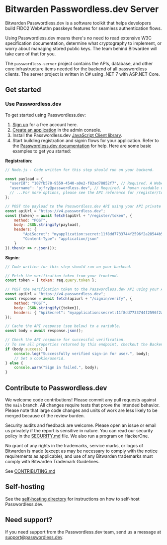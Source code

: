 # Bitwarden Passwordless.dev Server

Bitwarden Passwordless.dev is a software toolkit that helps developers build FIDO2 WebAuthn passkeys features for seamless authentication flows.

Using Passwordless.dev means there's no need to read extensive W3C specification documentation, determine what cryptography to implement, or worry about managing stored public keys. The team behind Bitwarden will take care of that for you.

The `passwordless-server` project contains the APIs, database, and other core infrastructure items needed for the backend of all passwordless clients. The server project is written in C# using .NET 7 with ASP.NET Core.

## Get started

### Use Passwordless.dev

To get started using Passwordless.dev:

1. [Sign up](https://admin.passwordless.dev/signup/) for a free account here.
2. [Create an application](https://docs.passwordless.dev/guide/get-started.html#create-an-application) in the admin console.
3. Install the Passwordless.dev [JavaScript Client library](https://github.com/passwordless/passwordless-client-js).
4. Start building registration and signin flows for your application. Refer to the [Passwordless.dev documentation](https://docs.passwordless.dev/) for help. Here are some basic examples to get you started:

**Registration**:

```js
// Node.js - Code written for this step should run on your backend.

const payload = {
  "userId": "107fb578-9559-4540-a0e2-f82ad78852f7", // Required. A WebAuthn User Handle, which should be generated by your application. Max. 64 bytes.
  "username": "pjfry@passwordless.dev", // Required. A human readable username used for user authentication, should be chosen by the user.
  // ...For more options, please see the API reference for /register/token.
};

// POST the payload to the Passwordless.dev API using your API private secret.
const apiUrl = "https://v4.passwordless.dev";
const {token} = await fetch(apiUrl + "/register/token", {
    method: "POST",
    body: JSON.stringify(payload),
    headers: {
        "ApiSecret": "myapplication:secret:11f8dd7733744f2596f2a28544b5fbc4",
        "Content-Type": "application/json"
    }
}).then(r => r.json());
```

**Signin**:

```js
// Code written for this step should run on your backend.

// Fetch the verification token from your frontend.
const token = { token: req.query.token };

// POST the verification token to the Passwordless.dev API using your API private secret.
const apiUrl = "https://v4.passwordless.dev";
const response = await fetch(apiurl + "/signin/verify", {
    method: "POST",
    body: JSON.stringify({token}),
    headers: { "ApiSecret": "myapplication:secret:11f8dd7733744f2596f2a28544b5fbc4", "Content-Type": "application/json" }
});

// Cache the API response (see below) to a variable.
const body = await response.json();

// Check the API response for successful verification.
// To see all properties returned by this endpoint, checkout the Backend API Reference for /signin/verify.
if (body.success) {
    console.log("Successfully verified sign-in for user.", body);
    // Set a cookie/userid.
} else {
    console.warn("Sign in failed.", body);
}
```

## Contribute to Passwordless.dev

We welcome code contributions! Please commit any pull requests against the `main` branch. All changes require tests that prove the intended behavior. Please note that large code changes and units of work are less likely to be merged because of the review burden. 

Security audits and feedback are welcome. Please open an issue or email us privately if the report is sensitive in nature. You can read our security policy in the [SECURITY.md](SECURITY.md) file. We also run a program on HackerOne.

No grant of any rights in the trademarks, service marks, or logos of Bitwarden is made (except as may be necessary to comply with the notice requirements as applicable), and use of any Bitwarden trademarks must comply with Bitwarden Trademark Guidelines.

See [CONTRIBUTING.md](CONTRIBUTING.md)

## Self-hosting

See the [self-hosting directory](self-host) for instructions on how to self-host Passwordless.dev.

## Need support?

If you need support from the Passwordless.dev team, send us a message at support@passwordless.dev.
